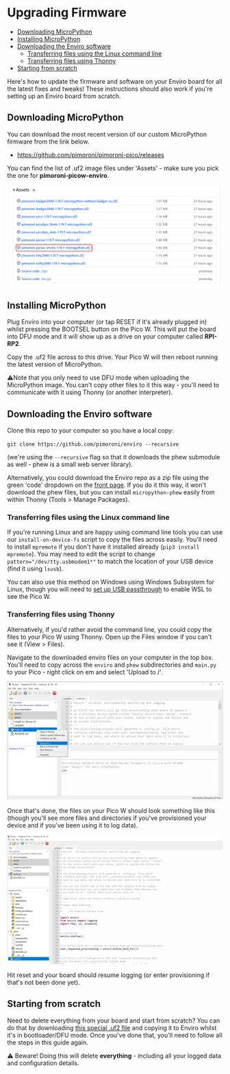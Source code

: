 # Upgrading Firmware <!-- omit in toc -->
- [Downloading MicroPython](#downloading-micropython)
- [Installing MicroPython](#installing-micropython)
- [Downloading the Enviro software](#downloading-the-enviro-software)
  - [Transferring files using the Linux command line](#transferring-files-using-the-linux-command-line)
  - [Transferring files using Thonny](#transferring-files-using-thonny)
- [Starting from scratch](#starting-from-scratch)

Here's how to update the firmware and software on your Enviro board for all the latest fixes and tweaks! These instructions should also work if you're setting up an Enviro board from scratch.

## Downloading MicroPython

You can download the most recent version of our custom MicroPython firmware from the link below. 

- https://github.com/pimoroni/pimoroni-pico/releases

You can find the list of .uf2 image files under 'Assets' - make sure you pick the one for **pimoroni-picow-enviro**.

![Downloading the correct .uf2](images/downloading_the_correct_uf2.png)

## Installing MicroPython

Plug Enviro into your computer (or tap RESET if it's already plugged in) whilst pressing the BOOTSEL button on the Pico W. This will put the board into DFU mode and it will show up as a drive on your computer called **RPI-RP2**.

Copy the .uf2 file across to this drive. Your Pico W will then reboot running the latest version of MicroPython.

⚠Note that you only need to use DFU mode when uploading the MicroPython image. You can't copy other files to it this way - you'll need to communicate with it using Thonny (or another interpreter).

## Downloading the Enviro software

Clone this repo to your computer so you have a local copy:

`git clone https://github.com/pimoroni/enviro --recursive`

(we're using the `--recursive` flag so that it downloads the phew submodule as well - phew is a small web server library). 

Alternatively, you could download the Enviro repo as a zip file using the green 'code' dropdown on the [front page](https://github.com/pimoroni/enviro). If you do it this way, it won't download the phew files, but you can install `micropython-phew` easily from within Thonny (Tools > Manage Packages).

### Transferring files using the Linux command line

If you're running Linux and are happy using command line tools you can use our `install-on-device-fs` script to copy the files across easily. You'll need to install `mpremote` if you don't have it installed already (`pip3 install mpremote`). You may need to edit the script to change `pattern="/dev/tty.usbmodem1*"` to match the location of your USB device (find it using `lsusb`).

You can also use this method on Windows using Windows Subsystem for Linux, though you will need to [set up USB passthrough](https://docs.microsoft.com/en-us/windows/wsl/connect-usb) to enable WSL to see the Pico W.

### Transferring files using Thonny

Alternatively, if you'd rather avoid the command line, you could copy the files to your Pico W using Thonny. Open up the Files window if you can't see it (View > Files).

Navigate to the downloaded enviro files on your computer in the top box. You'll need to copy across the `enviro` and `phew` subdirectories and `main.py` to your Pico  - right click on em and select 'Upload to /'.

![Transferring files using Thonny](images/transferring_files_using_thonny.png)

Once that's done, the files on your Pico W should look something like this (though you'll see more files and directories if you've provisioned your device and if you've been using it to log data). 

![Screenshot showing the transferred files](images/transferred_files.png)

Hit reset and your board should resume logging (or enter provisioning if that's not been done yet).

## Starting from scratch

Need to delete everything from your board and start from scratch? You can do that by downloading [this special .uf2 file](https://www.raspberrypi.org/documentation/pico/getting-started/static/6f6f31460c258138bd33cc96ddd76b91/flash_nuke.uf2) and copying it to Enviro whilst it's in bootloader/DFU mode. Once you've done that, you'll need to follow all the steps in this guide again.

⚠ Beware! Doing this will delete **everything** - including all your logged data and configuration details.

